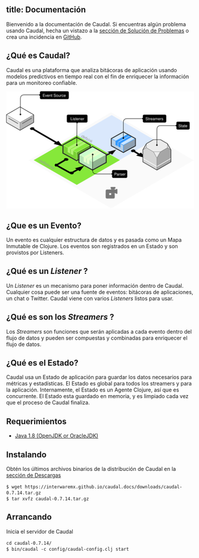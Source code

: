 title: Documentación
---
Bienvenido a la documentación de Caudal. Si encuentras algún problema usando Caudal, hecha un vistazo a la [sección de Solución de Problemas](troubleshooting.html) o crea una incidencia en [GitHub](https://github.com/interwaremx/caudal/issues).

## ¿Qué es Caudal?
Caudal es una plataforma que analiza bitácoras de aplicación usando modelos predictivos en tiempo real con el fin de enriquecer la información para un monitoreo confiable.

![Caudal Basic Diagram](../../docs/diagram-basic.svg)

## ¿Que es un Evento?
Un evento es cualquier estructura de datos y es pasada como un Mapa Inmutable de Clojure. Los eventos son registrados en un Estado y son provistos por Listeners.

## ¿Qué es un _Listener_ ?
Un _Listener_ es un mecanismo para poner información dentro de Caudal. Cualquier cosa puede ser una fuente de eventos: bitácoras de aplicaciones, un chat o Twitter. Caudal viene con varios _Listeners_ listos para usar.

## ¿Qué es son los _Streamers_ ?
Los _Streamers_ son funciones que serán aplicadas a cada evento dentro del flujo de datos y pueden ser compuestas y combinadas para enriquecer el flujo de datos.

## ¿Qué es el Estado?
Caudal usa un Estado de aplicación para guardar los datos necesarios para métricas y estadísticas. El Estado es global para todos los streamers y para la aplicación. Internamente, el Estado es un Agente Clojure, así que es concurrente. El Estado esta guardado en memoria, y es limpiado cada vez que el proceso de Caudal finaliza.

## Requerimientos
 * [Java 1.8 (OpenJDK or OracleJDK)](java.html)

## Instalando
Obtén los últimos archivos binarios de la distribución de Caudal en la [sección de Descargas](downloads.html)
```
$ wget https://interwaremx.github.io/caudal.docs/downloads/caudal-0.7.14.tar.gz
$ tar xvfz caudal-0.7.14.tar.gz
```

## Arrancando
Inicia el servidor de Caudal
```
cd caudal-0.7.14/
$ bin/caudal -c config/caudal-config.clj start

```
